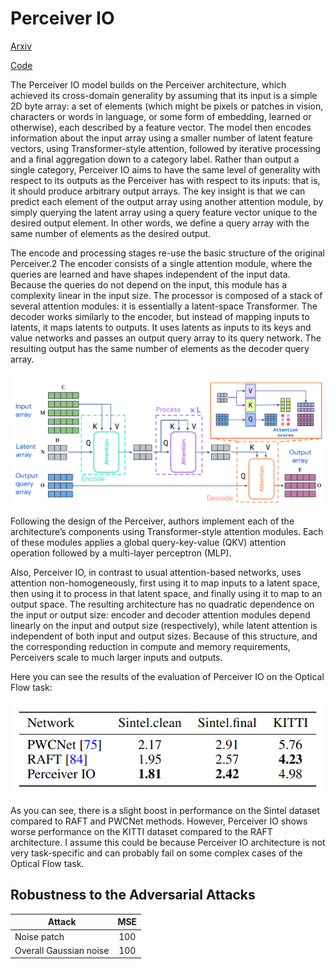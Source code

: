 # Perceiver IO

[Arxiv](https://arxiv.org/pdf/2107.14795v2.pdf)

[Code](https://github.com/deepmind/deepmind-research/tree/master/perceiver)


The Perceiver IO model builds on the Perceiver architecture, which achieved its cross-domain generality by assuming that its input is a simple 2D byte array: a set of elements (which might be pixels or patches in vision, characters or words in language, or some form of embedding, learned or otherwise), each described by a feature vector. The model then encodes information about the input array using a smaller number of latent feature vectors, using Transformer-style attention, followed by iterative processing and a final aggregation down to a category label. Rather than output a single category, Perceiver IO aims to have the same level of generality with respect to its outputs as the Perceiver has with respect to its inputs: that is, it should produce arbitrary output arrays. The key insight is that we can predict each element of the output array using another attention module, by simply querying the latent array using a query feature vector unique to the desired output element. In other words, we define a query array with the same number of elements as the desired output.

The encode and processing stages re-use the basic structure of the original Perceiver.2 The encoder consists of a single attention module, where the queries are learned and have shapes independent of the input data. Because the queries do not depend on the input, this module has a complexity linear in the input size. The processor is composed of a stack of several attention modules: it is essentially a latent-space Transformer. The decoder works similarly to the encoder, but instead of mapping inputs to latents, it maps latents to outputs. It uses latents as inputs to its keys and value networks and passes an output query array to its query network. The resulting output has the same number of elements as the decoder query array.



![alt text](https://github.com/franchukpetro/ml_research_winter_school/blob/main/images/Perceiver_model.png)

Following the design of the Perceiver, authors implement each of the architecture’s components using Transformer-style attention modules. Each of these modules applies a global query-key-value (QKV) attention operation followed by a multi-layer perceptron (MLP). 


Also, Perceiver IO, in contrast to usual attention-based networks, uses attention non-homogeneously, first using it to map inputs to a latent space, then using it to process in that latent space, and finally using it to map to an output space. The resulting architecture has no quadratic dependence on the input or output size: encoder and decoder attention modules depend linearly on the input and output size (respectively), while latent attention is independent of both input and output sizes. Because of this structure, and the corresponding reduction in compute and memory requirements, Perceivers scale to much larger inputs and outputs.

Here you can see the results of the evaluation of Perceiver IO on the Optical Flow task:

![alt text](https://github.com/franchukpetro/ml_research_winter_school/blob/main/images/Perceiver_results.png)

As you can see, there is a slight boost in performance on the Sintel dataset compared to RAFT and PWCNet methods. However, Perceiver IO shows worse performance on the KITTI dataset compared to the RAFT architecture. I assume this could be because Perceiver IO architecture is not very task-specific and can probably fail on some complex cases of the Optical Flow task.


## Robustness to the Adversarial Attacks

| Attack                      | MSE           |
| ----------------------------|:-------------:| 
| Noise patch                 | 100           | 
| Overall Gaussian noise      | 100           |

